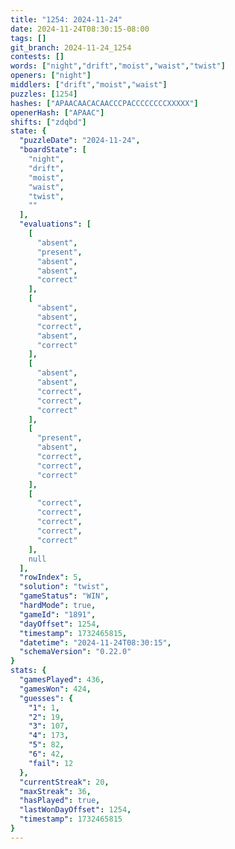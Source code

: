 ```yaml
---
title: "1254: 2024-11-24"
date: 2024-11-24T08:30:15-08:00
tags: []
git_branch: 2024-11-24_1254
contests: []
words: ["night","drift","moist","waist","twist"]
openers: ["night"]
middlers: ["drift","moist","waist"]
puzzles: [1254]
hashes: ["APAACAACACAACCCPACCCCCCCCXXXXX"]
openerHash: ["APAAC"]
shifts: ["zdqbd"]
state: {
  "puzzleDate": "2024-11-24",
  "boardState": [
    "night",
    "drift",
    "moist",
    "waist",
    "twist",
    ""
  ],
  "evaluations": [
    [
      "absent",
      "present",
      "absent",
      "absent",
      "correct"
    ],
    [
      "absent",
      "absent",
      "correct",
      "absent",
      "correct"
    ],
    [
      "absent",
      "absent",
      "correct",
      "correct",
      "correct"
    ],
    [
      "present",
      "absent",
      "correct",
      "correct",
      "correct"
    ],
    [
      "correct",
      "correct",
      "correct",
      "correct",
      "correct"
    ],
    null
  ],
  "rowIndex": 5,
  "solution": "twist",
  "gameStatus": "WIN",
  "hardMode": true,
  "gameId": "1891",
  "dayOffset": 1254,
  "timestamp": 1732465815,
  "datetime": "2024-11-24T08:30:15",
  "schemaVersion": "0.22.0"
}
stats: {
  "gamesPlayed": 436,
  "gamesWon": 424,
  "guesses": {
    "1": 1,
    "2": 19,
    "3": 107,
    "4": 173,
    "5": 82,
    "6": 42,
    "fail": 12
  },
  "currentStreak": 20,
  "maxStreak": 36,
  "hasPlayed": true,
  "lastWonDayOffset": 1254,
  "timestamp": 1732465815
}
---
```

<!-- more -->
